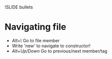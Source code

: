 !SLIDE bullets

# Navigating file #

* _Alt+\\_ Go to file member
* Write 'new' to navigate to constructor!
* _Alt+Up/Down_ Go to previous/next member/tag
